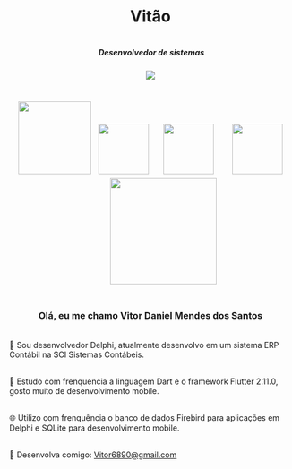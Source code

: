 

<!--
**mendesviton/mendesviton** is a ✨ _special_ ✨ repository because its `README.md` (this file) appears on your GitHub profile.

Here are some ideas to get you started:

- 🔭 I’m currently working on ...
- 🌱 I’m currently learning ...
- 👯 I’m looking to collaborate on ...
- 🤔 I’m looking for help with ...
- 💬 Ask me about ...
- 📫 How to reach me: ...
- 😄 Pronouns: ...
- ⚡ Fun fact: ...
-->


<h1 align="center" >Vitão<h1>

<p align="center"> 
 <h5 align="center" >&nbsp;Desenvolvedor de sistemas <h5>


</p>

<p align="center"> 
 
 <img src= https://user-images.githubusercontent.com/94265037/155263793-f10cfd25-1d25-400f-9698-f3ac86948329.png />
 

  
 </p>
<h1  align="center">      
  
<p align="center">   

  <img src="https://user-images.githubusercontent.com/94265037/155259526-7e8e35ca-af96-47b9-b327-028ff3251db4.png" width="130" />&nbsp;
  <img src="https://cdn.jsdelivr.net/gh/devicons/devicon/icons/flutter/flutter-plain.svg" width="90" />&nbsp;&nbsp;&nbsp;
  <img src="https://user-images.githubusercontent.com/94265037/155258999-0c285522-797e-4d09-82cc-14b6abb7013c.png" width="90"/>&nbsp;&nbsp;&nbsp;&nbsp;
  <img src="https://user-images.githubusercontent.com/94265037/155260249-a24dfc40-52a8-4f9d-8629-4b823eba26e5.png" width="90"/>&nbsp;&nbsp;&nbsp;&nbsp;&nbsp;&nbsp;
  <img src="https://user-images.githubusercontent.com/94265037/155260662-3e2bbf21-6b1f-41b1-bd87-c0c84db944ee.png" width="190"/>


 </p>
  <h1 align="center" ></h1
   <h1 align="center" ></h1
   
 </p>
   <h3 align="center" >Olá, eu me chamo Vitor Daniel Mendes dos Santos</h3>
   
 <br>🔭 Sou desenvolvedor Delphi, atualmente desenvolvo em um sistema ERP Contábil na SCI Sistemas Contábeis.<br>
  
     
 <br>📖 Estudo com frenquencia a linguagem Dart e o framework Flutter 2.11.0, gosto muito de desenvolvimento mobile.  <br>  
     
   
     
 <br> 🌐 Utilizo com frenquência o banco de dados Firebird para aplicações em Delphi e SQLite para desenvolvimento mobile.<br>   
   
<br>   💬 Desenvolva comigo: Vitor6890@gmail.com     <br>
     
